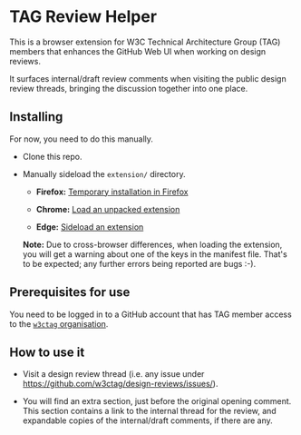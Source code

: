 # TAG Review Helper

This is a browser extension for W3C Technical Architecture Group (TAG) members that enhances the GitHub Web UI when working on design reviews.

It surfaces internal/draft review comments when visiting the public design review threads, bringing the discussion together into one place.

## Installing

For now, you need to do this manually.

* Clone this repo.

* Manually sideload the `extension/` directory.

  - **Firefox:** [Temporary installation in Firefox](https://extensionworkshop.com/documentation/develop/temporary-installation-in-firefox/)

  - **Chrome:** [Load an unpacked extension](https://developer.chrome.com/docs/extensions/get-started/tutorial/hello-world#load-unpacked)

  - **Edge:** [Sideload an extension](https://docs.microsoft.com/en-us/microsoft-edge/extensions-chromium/getting-started/extension-sideloading)

  **Note:** Due to cross-browser differences, when loading the extension, you will get a warning about one of the keys in the manifest file. That's to be expected; any further errors being reported are bugs :-).

## Prerequisites for use

You need to be logged in to a GitHub account that has TAG member access to the [`w3ctag` organisation](https://github.com/w3ctag).

## How to use it

* Visit a design review thread (i.e. any issue under <https://github.com/w3ctag/design-reviews/issues/>).

* You will find an extra section, just before the original opening comment. This section contains a link to the internal thread for the review, and expandable copies of the internal/draft comments, if there are any.

